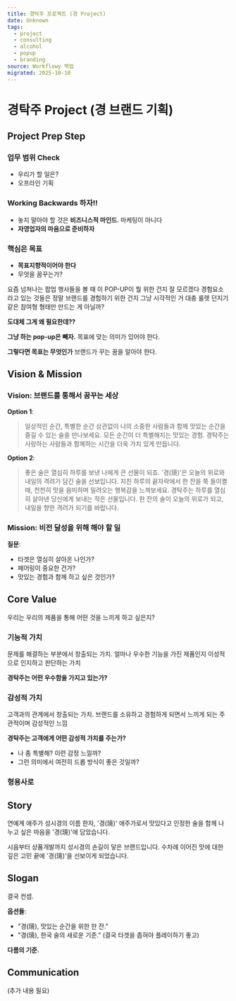 ```yaml
---
title: 경탁주 프로젝트 (경 Project)
date: Unknown
tags:
  - project
  - consulting
  - alcohol
  - popup
  - branding
source: Workflowy 백업
migrated: 2025-10-10
---
```


# 경탁주 Project (경 브랜드 기획)

## Project Prep Step

### 업무 범위 Check
- 우리가 할 일은?
- 오프라인 기획

### Working Backwards 하자!!
- 놓지 말아야 할 것은 **비즈니스적 마인드**. 마케팅이 아니다
- **자영업자의 마음으로 준비하자**

### 핵심은 목표
- **목표지향적이어야 한다**
- 무엇을 꿈꾸는가?

요즘 넘쳐나는 팝업 행사들을 볼 때 이 POP-UP이 뭘 위한 건지 잘 모르겠다
경험요소라고 있는 것들은 정말 브랜드를 경험하기 위한 건지 그냥 시각적인 거 대충 룰렛 던지기 같은 참여형 형태만 만드는 게 아닐까?

**도대체 그게 왜 필요한데??**

**그냥 하는 pop-up은 빼자.**
목표에 맞는 의미가 있어야 한다.

**그렇다면 목표는 무엇인가**
브랜드가 꾸는 꿈을 알아야 한다.

## Vision & Mission

### Vision: 브랜드를 통해서 꿈꾸는 세상

**Option 1**:
> 일상적인 순간, 특별한 순간 상관없이 나의 소중한 사람들과 함께 맛있는 순간을 즐길 수 있는 술을 만나보세요.
> 모든 순간이 더 특별해지는 맛있는 경험. 경탁주는 사랑하는 사람들과 함께하는 시간을 더욱 가치 있게 만듭니다.

**Option 2**:
> 좋은 술은 열심히 하루를 보낸 나에게 큰 선물이 되죠. '경(璄)'은 오늘의 위로와 내일의 격려가 담긴 술을 선보입니다.
> 지친 하루의 끝자락에서 한 잔을 쭉 들이켤 때, 천천히 맛을 음미하며 밀려오는 행복감을 느껴보세요.
> 경탁주는 하루를 열심히 살아낸 당신에게 보내는 작은 선물입니다. 한 잔의 술이 오늘의 위로가 되고, 내일을 향한 격려가 되기를 바랍니다.

### Mission: 비전 달성을 위해 해야 할 일

**질문**:
- 타겟은 열심히 살아온 나인가?
- 페어링이 중요한 건가?
- 맛있는 경험과 함께 하고 싶은 것인가?

## Core Value

우리는 우리의 제품을 통해 어떤 것을 느끼게 하고 싶은지?

### 기능적 가치
문제를 해결하는 부분에서 창출되는 가치. 얼마나 우수한 기능을 가진 제품인지 이성적으로 인지하고 판단하는 가치

**경탁주는 어떤 우수함을 가지고 있는가?**

### 감성적 가치
고객과의 관계에서 창출되는 가치. 브랜드를 소유하고 경험하게 되면서 느끼게 되는 주관적이며 감성적인 느낌

**경탁주는 고객에게 어떤 감성적 가치를 주는가?**
- 나 좀 특별해? 이런 감정 느낄까?
- 그런 의미에서 여전히 드롭 방식이 좋은 것일까?

### 형용사로

## Story

연예계 애주가 성시경의 이름 한자, '경(璄)'
애주가로서 맛있다고 인정한 술을 함께 나누고 싶은 마음을 '경(璄)'에 담았습니다.

시음부터 상품개발까지 성시경의 손길이 닿은 브랜드입니다.
수차례 이어진 맛에 대한 깊은 고민 끝에 '경(璄)'을 선보이게 되었습니다.

## Slogan

결국 컨셉.

**옵션들**:
- "경(璄), 맛있는 순간을 위한 한 잔."
- "경(璄), 한국 술의 새로운 기준." (결국 타겟을 좁혀야 플레이하기 좋고)

**다름의 기준.**

## Communication
(추가 내용 필요)
